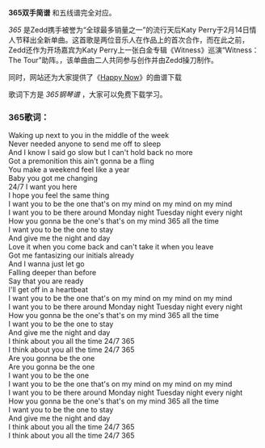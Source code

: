 

**365双手简谱** 和五线谱完全对应。

_365_ 是Zedd携手被誉为“全球最多销量之一”的流行天后Katy
Perry于2月14日情人节释出全新单曲。这首歌是两位音乐人在作品上的首次合作，而在此之前，Zedd还作为开场嘉宾为Katy
Perry上一张白金专辑《Witness》巡演“Witness：The Tour”助阵。，该单曲由二人共同参与创作并由Zedd操刀制作。

同时，网站还为大家提供了《[Happy Now](Music-9499-Happy-Now-Zedd和Elley-Duhé.html "Happy
Now")》的曲谱下载

歌词下方是 _365钢琴谱_ ，大家可以免费下载学习。

### 365歌词：

Waking up next to you in the middle of the week  
Never needed anyone to send me off to sleep  
And I know I said go slow but I can't hold back no more  
Got a premonition this ain't gonna be a fling  
You make a weekend feel like a year  
Baby you got me changing  
24/7 I want you here  
I hope you feel the same thing  
I want you to be the one that's on my mind on my mind on my mind  
I want you to be there around Monday night Tuesday night every night  
How you gonna be the one's that's on my mind 365 all the time  
I want you to be the one to stay  
And give me the night and day  
Love it when you come back and can't take it when you leave  
Got me fantasizing our initials already  
And I wanna just let go  
Falling deeper than before  
Say that you are ready  
I'll get off in a heartbeat  
I want you to be the one that's on my mind on my mind on my mind  
I want you to be there around Monday night Tuesday night every night  
How you gonna be the one's that's on my mind 365 all the time  
I want you to be the one to stay  
And give me the night and day  
I think about you all the time 24/7 365  
I think about you all the time 24/7 365  
Are you gonna be the one  
Are you gonna be the one  
I want you to be the one  
I want you to be the one that's on my mind on my mind on my mind  
I want you to be there around Monday night Tuesday night every night  
How you gonna be the one's that's on my mind 365 all the time  
I want you to be the one to stay  
And give me the night and day  
I think about you all the time 24/7 365  
I think about you all the time 24/7 365

